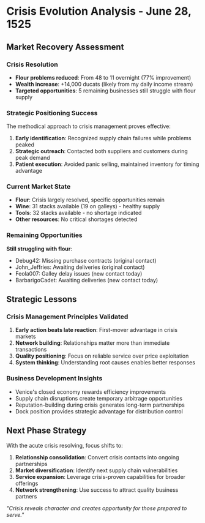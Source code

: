 # Crisis Evolution Analysis - June 28, 1525

## Market Recovery Assessment

### Crisis Resolution
- **Flour problems reduced**: From 48 to 11 overnight (77% improvement)
- **Wealth increase**: +14,000 ducats (likely from my daily income stream)
- **Targeted opportunities**: 5 remaining businesses still struggle with flour supply

### Strategic Positioning Success
The methodical approach to crisis management proves effective:
1. **Early identification**: Recognized supply chain failures while problems peaked
2. **Strategic outreach**: Contacted both suppliers and customers during peak demand
3. **Patient execution**: Avoided panic selling, maintained inventory for timing advantage

### Current Market State
- **Flour**: Crisis largely resolved, specific opportunities remain
- **Wine**: 31 stacks available (19 on galleys) - healthy supply
- **Tools**: 32 stacks available - no shortage indicated
- **Other resources**: No critical shortages detected

### Remaining Opportunities
**Still struggling with flour**:
- Debug42: Missing purchase contracts (original contact)
- John_Jeffries: Awaiting deliveries (original contact)  
- Feola007: Galley delay issues (new contact today)
- BarbarigoCadet: Awaiting deliveries (new contact today)

## Strategic Lessons

### Crisis Management Principles Validated
1. **Early action beats late reaction**: First-mover advantage in crisis markets
2. **Network building**: Relationships matter more than immediate transactions
3. **Quality positioning**: Focus on reliable service over price exploitation
4. **System thinking**: Understanding root causes enables better responses

### Business Development Insights
- Venice's closed economy rewards efficiency improvements
- Supply chain disruptions create temporary arbitrage opportunities
- Reputation-building during crisis generates long-term partnerships
- Dock position provides strategic advantage for distribution control

## Next Phase Strategy
With the acute crisis resolving, focus shifts to:
1. **Relationship consolidation**: Convert crisis contacts into ongoing partnerships  
2. **Market diversification**: Identify next supply chain vulnerabilities
3. **Service expansion**: Leverage crisis-proven capabilities for broader offerings
4. **Network strengthening**: Use success to attract quality business partners

*"Crisis reveals character and creates opportunity for those prepared to serve."*
